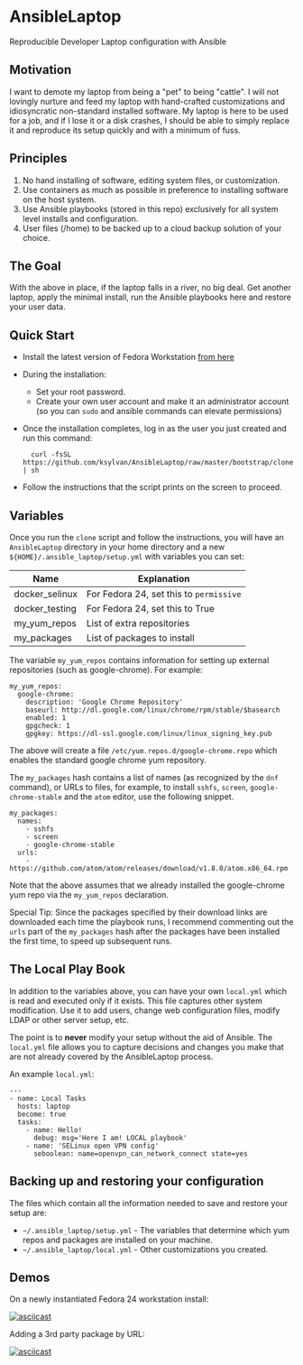 # AnsibleLaptop
Reproducible Developer Laptop configuration with Ansible

## Motivation
I want to demote my laptop from being a "pet" to being "cattle". I will not
lovingly nurture and feed my laptop with hand-crafted customizations and
idiosyncratic non-standard installed software. My laptop is here to be used for
a job, and if I lose it or a disk crashes, I should be able to simply replace it
and reproduce its setup quickly and with a minimum of fuss.

## Principles
1. No hand installing of software, editing system files, or customization.
2. Use containers as much as possible in preference to installing software on
the host system.
3. Use Ansible playbooks (stored in this repo) exclusively for all system level
installs and configuration.
4. User files (/home) to be backed up to a cloud backup solution of your choice.

## The Goal
With the above in place, if the laptop falls in a river, no big deal. Get
another laptop, apply the minimal install, run the Ansible playbooks here and
restore your user data.

## Quick Start
* Install the latest version of Fedora Workstation
[from here](https://getfedora.org/en/workstation/download/)
* During the installation:
  * Set your root password.
  * Create your own user account and make it an administrator account (so
    you can `sudo` and ansible commands can elevate permissions)
* Once the installation completes, log in as the user you just created
and run this command:

        curl -fsSL https://github.com/ksylvan/AnsibleLaptop/raw/master/bootstrap/clone | sh

* Follow the instructions that the script prints on the screen to proceed.

## Variables

Once you run the `clone` script and follow the instructions, you will have
an `AnsibleLaptop` directory in your home directory and a
new `${HOME}/.ansible_laptop/setup.yml` with variables you can set:

| Name | Explanation |
|----------------|-----------------------------------------|
| docker_selinux | For Fedora 24, set this to `permissive` |
| docker_testing | For Fedora 24, set this to True |
| my_yum_repos | List of extra repositories |
| my_packages | List of packages to install |

The variable `my_yum_repos` contains information for setting up external
repositories (such as google-chrome). For example:

    my_yum_repos:
      google-chrome:
        description: 'Google Chrome Repository'
        baseurl: http://dl.google.com/linux/chrome/rpm/stable/$basearch
        enabled: 1
        gpgcheck: 1
        gpgkey: https://dl-ssl.google.com/linux/linux_signing_key.pub

The above will create a file `/etc/yum.repos.d/google-chrome.repo` which
enables the standard google chrome yum repository.

The `my_packages` hash contains a list of names (as recognized by the `dnf`
command), or URLs to files, for example, to install `sshfs`, `screen`,
`google-chrome-stable` and the `atom` editor, use the following snippet.

    my_packages:
      names:
        - sshfs
        - screen
        - google-chrome-stable
      urls:
        - https://github.com/atom/atom/releases/download/v1.8.0/atom.x86_64.rpm

Note that the above  assumes that we already installed the google-chrome yum
repo via the `my_yum_repos` declaration.

Special Tip: Since the packages specified by their download links are
downloaded each time the playbook runs, I recommend commenting out the `urls`
part of the `my_packages` hash after the packages have been installed the first
time, to speed up subsequent runs.

## The Local Play Book

In addition to the variables above, you can have your own `local.yml` which is
read and executed only if it exists. This file captures other system
modification. Use it to add users, change web configuration files, modify LDAP
or other server setup, etc.

The point is to **never** modify your setup without the aid of Ansible.
The `local.yml` file allows you to capture decisions and changes you make
that are not already covered by the AnsibleLaptop process.

An example `local.yml`:

    ---
    - name: Local Tasks
      hosts: laptop
      become: true
      tasks:
        - name: Hello!
          debug: msg='Here I am! LOCAL playbook'
        - name: 'SELinux open VPN config'
          seboolean: name=openvpn_can_network_connect state=yes

## Backing up and restoring your configuration

The files which contain all the information needed to save and restore your
setup are:

- `~/.ansible_laptop/setup.yml` - The variables that
  determine which yum repos and packages are installed on your machine.
- `~/.ansible_laptop/local.yml` - Other customizations you created.

## Demos

On a newly instantiated Fedora 24 workstation install:

[![asciicast](https://asciinema.org/a/79421.png "AnsibleLaptop Demo")](https://asciinema.org/a/79421?speed=8&autoplay=1)

Adding a 3rd party package by URL:

[![asciicast](https://asciinema.org/a/79374.png "AnsibleLaptop Demo")](https://asciinema.org/a/79374?speed=6&autoplay=1)
